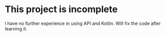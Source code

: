 # This project is incomplete
I have no further experience in using API and Kotlin.
Will fix the code after learning it.
